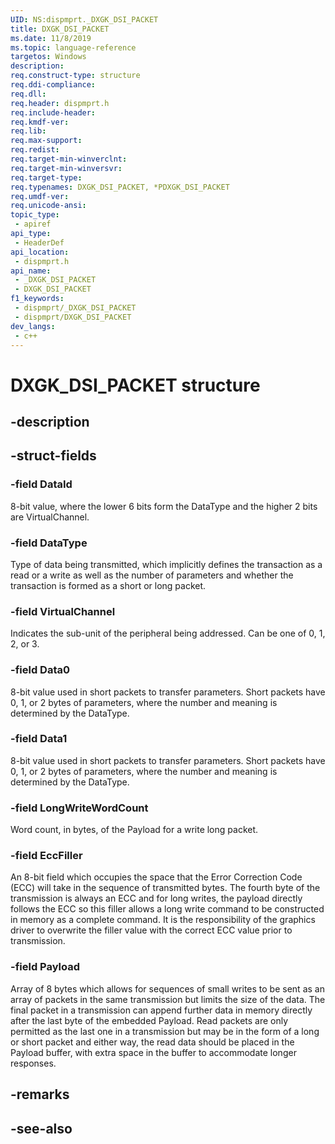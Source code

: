 ```yaml
---
UID: NS:dispmprt._DXGK_DSI_PACKET
title: DXGK_DSI_PACKET
ms.date: 11/8/2019
ms.topic: language-reference
targetos: Windows
description: 
req.construct-type: structure
req.ddi-compliance: 
req.dll: 
req.header: dispmprt.h
req.include-header: 
req.kmdf-ver: 
req.lib: 
req.max-support: 
req.redist: 
req.target-min-winverclnt: 
req.target-min-winversvr: 
req.target-type: 
req.typenames: DXGK_DSI_PACKET, *PDXGK_DSI_PACKET
req.umdf-ver: 
req.unicode-ansi: 
topic_type:
 - apiref
api_type:
 - HeaderDef
api_location:
 - dispmprt.h
api_name:
 - _DXGK_DSI_PACKET
 - DXGK_DSI_PACKET
f1_keywords:
 - dispmprt/_DXGK_DSI_PACKET
 - dispmprt/DXGK_DSI_PACKET
dev_langs:
 - c++
---
```


# DXGK_DSI_PACKET structure

## -description

## -struct-fields

### -field DataId

8-bit value, where the lower 6 bits form the DataType and the higher 2 bits are VirtualChannel.

### -field DataType

Type of data being transmitted, which implicitly defines the transaction as a read or a write as well as the number of parameters and whether the transaction is formed as a short or long packet.

### -field VirtualChannel

Indicates the sub-unit of the peripheral being addressed. Can be one of 0, 1, 2, or 3.

### -field Data0

8-bit value used in short packets to transfer parameters. Short packets have 0, 1, or 2 bytes of parameters, where the number and meaning is determined by the DataType.

### -field Data1

8-bit value used in short packets to transfer parameters. Short packets have 0, 1, or 2 bytes of parameters, where the number and meaning is determined by the DataType.

### -field LongWriteWordCount

Word count, in bytes, of the Payload for a write long packet.

### -field EccFiller

An 8-bit field which occupies the space that the Error Correction Code (ECC) will take in the sequence of transmitted bytes. The fourth byte of the transmission is always an ECC and for long writes, the payload directly follows the ECC so this filler allows a long write command to be constructed in memory as a complete command. It is the responsibility of the graphics driver to overwrite the filler value with the correct ECC value prior to transmission.

### -field Payload

Array of 8 bytes which allows for sequences of small writes to be sent as an array of packets in the same transmission but limits the size of the data. The final packet in a transmission can append further data in memory directly after the last byte of the embedded Payload. Read packets are only permitted as the last one in a transmission but may be in the form of a long or short packet and either way, the read data should be placed in the Payload buffer, with extra space in the buffer to accommodate longer responses.

## -remarks

## -see-also
